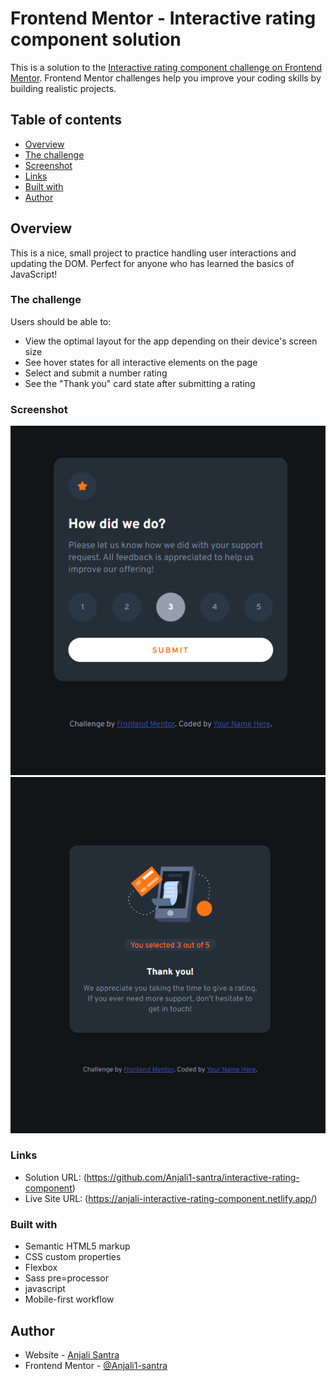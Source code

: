 # Frontend Mentor - Interactive rating component solution

This is a solution to the [Interactive rating component challenge on Frontend Mentor](https://www.frontendmentor.io/challenges/interactive-rating-component-koxpeBUmI). Frontend Mentor challenges help you improve your coding skills by building realistic projects.

## Table of contents

- [Overview](#overview)
- [The challenge](#the-challenge)
- [Screenshot](#screenshot)
- [Links](#links)
- [Built with](#built-with)
- [Author](#author)

## Overview

This is a nice, small project to practice handling user interactions and updating the DOM. Perfect for anyone who has learned the basics of JavaScript!

### The challenge

Users should be able to:

- View the optimal layout for the app depending on their device's screen size
- See hover states for all interactive elements on the page
- Select and submit a number rating
- See the "Thank you" card state after submitting a rating

### Screenshot

![My Screenshots](<./images/Screenshot%20(Active-state).png>)
![My Screenshots](<./images/Screenshot%20(Thankyou-state).png>)

### Links

- Solution URL: (https://github.com/Anjali1-santra/interactive-rating-component)
- Live Site URL: (https://anjali-interactive-rating-component.netlify.app/)

### Built with

- Semantic HTML5 markup
- CSS custom properties
- Flexbox
- Sass pre=processor
- javascript
- Mobile-first workflow

## Author

- Website - [Anjali Santra](https://app.netlify.com/teams/anjali1-santra/overview)
- Frontend Mentor - [@Anjali1-santra](https://www.frontendmentor.io/profile/Anjali1-santra)
